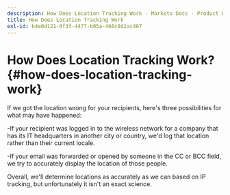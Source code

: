```yaml
---
description: How Does Location Tracking Work - Marketo Docs - Product Documentation
title: How Does Location Tracking Work
exl-id: b4e0d121-0f3f-4477-b05a-466c8d2ac467
---
```

# How Does Location Tracking Work? {#how-does-location-tracking-work}

If we got the location wrong for your recipients, here's three possibilities for what may have happened:

-If your recipient was logged in to the wireless network for a company that has its IT headquarters in another city or country, we'd log that location rather than their current locale.

-If your email was forwarded or opened by someone in the CC or BCC field, we try to accurately display the location of those people.

Overall, we'll determine locations as accurately as we can based on IP tracking, but unfortunately it isn't an exact science.
